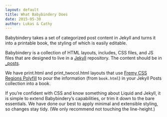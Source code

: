 ```yaml
---
layout: default
title: What Babybindery Does
date: 2015-05-30
author: Lukas & Cathy
---
```


Babybindery takes a set of categorized post content in Jekyll and turns it into a printable book, the styling of which is easily editable. 

Babybindery is a collection of HTML layouts, includes, CSS files, and JS files that are designed to live in a [Jekyll](http://jekyllrb.com/) repository. The content should be in [_posts](https://jekyllrb.com/docs/posts/). 

We have print.html and print_twocol.html layouts that use [Fremy CSS Regions Polyfill](https://github.com/FremyCompany/css-regions-polyfill) to pour the information (from `book.html`) in your Jekyll Posts collection into a book.

If you’re confident with CSS and know something about Liquid and Jekyll, it is simple to extend Babybindery’s capabilities, or trim it down to the bare essentials. We have done our best to apply minimal and extensible styling, so changes stay tidy. (We only recommend not touching the line-height.)

